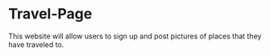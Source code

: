 # Travel-Page
This website will allow users to sign up and post pictures of places that they have traveled to. 
